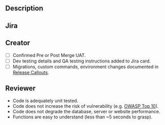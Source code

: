 ## Description


## Jira


## Creator
- [ ] Confirmed Pre or Post Merge UAT.
- [ ] Dev testing details and QA testing instructions added to Jira card.
- [ ] Migrations, custom commands, environment changes documented in [Release Callouts](https://nutrislice-squad.monday.com/boards/3972083388).

## Reviewer
- Code is adequately unit tested.
- Code does not increase the risk of vulnerability (e.g. [OWASP Top 10](https://owasp.org/Top10)).
- Code does not degrade the database, server or website performance.
- Functions are easy to understand (less than ~5 seconds to grasp).
